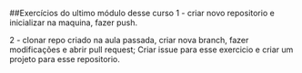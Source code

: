 ##Exercícios do ultimo módulo desse curso
1 - criar novo repositorio e inicializar na maquina, fazer push.

2 - clonar repo criado na aula passada, criar nova branch, fazer modificações e abrir pull request; Criar issue para esse exercicio e criar um projeto para esse repositorio.
